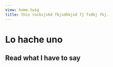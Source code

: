```yaml
---
view: home.twig
title: this rocksjskd fkjsdhkjsd fj fsdkj fkj.
---
```


<h1>Lo hache uno</h1>
<h2>Read what I have to say</h2>
